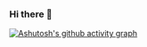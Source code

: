 ### Hi there 👋

[![Ashutosh's github activity graph](https://activity-graph.herokuapp.com/graph?username=kensoz&theme=react-dark)](https://github.com/ashutosh00710/github-readme-activity-graph)
